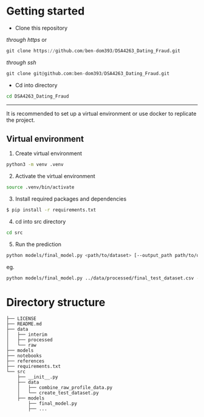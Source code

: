# Getting started

- Clone this repository

*through https* or
``` python
git clone https://github.com/ben-dom393/DSA4263_Dating_Fraud.git
```
*through ssh*
```python
git clone git@github.com:ben-dom393/DSA4263_Dating_Fraud.git
```

- Cd into directory
```bash
cd DSA4263_Dating_Fraud
```

---

It is recommended to set up a virtual environment or use docker to replicate the project.
## Virtual environment
1. Create virtual environment
``` bash
python3 -m venv .venv
```
2. Activate the virtual environment
``` bash
source .venv/bin/activate
```
3. Install required packages and dependencies
``` bash
$ pip install -r requirements.txt
```
4. cd into src directory
``` bash
cd src
```
5. Run the prediction
``` bash
python models/final_model.py <path/to/dataset> [--output_path path/to/output/dir/]
```

eg.
``` bash
python models/final_model.py ../data/processed/final_test_dataset.csv --output_path ./
```



# Directory structure

```
├── LICENSE
├── README.md       
├── data
│   ├── interim
│   ├── processed
│   └── raw
├── models
├── notebooks
├── references
├── requirements.txt
└── src               
    ├── __init__.py
    ├── data
    │   ├── combine_raw_profile_data.py
    │   └── create_test_dataset.py
    ├── models       
        ├── final_model.py
        ├── ...
```
